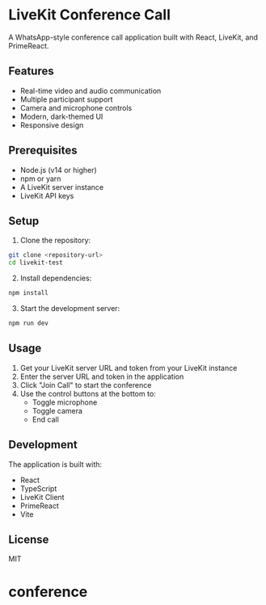 # LiveKit Conference Call

A WhatsApp-style conference call application built with React, LiveKit, and PrimeReact.

## Features

- Real-time video and audio communication
- Multiple participant support
- Camera and microphone controls
- Modern, dark-themed UI
- Responsive design

## Prerequisites

- Node.js (v14 or higher)
- npm or yarn
- A LiveKit server instance
- LiveKit API keys

## Setup

1. Clone the repository:

```bash
git clone <repository-url>
cd livekit-test
```

2. Install dependencies:

```bash
npm install
```

3. Start the development server:

```bash
npm run dev
```

## Usage

1. Get your LiveKit server URL and token from your LiveKit instance
2. Enter the server URL and token in the application
3. Click "Join Call" to start the conference
4. Use the control buttons at the bottom to:
   - Toggle microphone
   - Toggle camera
   - End call

## Development

The application is built with:

- React
- TypeScript
- LiveKit Client
- PrimeReact
- Vite

## License

MIT

# conference
